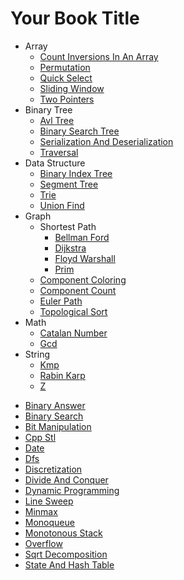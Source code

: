 # Your Book Title

- Array
  * [Count Inversions In An Array](array/count-inversions-in-an-array.md)
  * [Permutation](array/permutation.md)
  * [Quick Select](array/quick-select.md)
  * [Sliding Window](array/sliding-window.md)
  * [Two Pointers](array/two-pointers.md)
- Binary Tree
  * [Avl Tree](binary-tree/avl-tree.md)
  * [Binary Search Tree](binary-tree/binary-search-tree.md)
  * [Serialization And Deserialization](binary-tree/serialization-and-deserialization.md)
  * [Traversal](binary-tree/traversal.md)
- Data Structure
  * [Binary Index Tree](data-structure/binary-index-tree.md)
  * [Segment Tree](data-structure/segment-tree.md)
  * [Trie](data-structure/trie.md)
  * [Union Find](data-structure/union-find.md)
- Graph
  - Shortest Path
    * [Bellman Ford](graph/shortest-path/bellman-ford.md)
    * [Dijkstra](graph/shortest-path/dijkstra.md)
    * [Floyd Warshall](graph/shortest-path/floyd-warshall.md)
    * [Prim](graph/shortest-path/prim.md)
  * [Component Coloring](graph/component-coloring.md)
  * [Component Count](graph/component-count.md)
  * [Euler Path](graph/euler-path.md)
  * [Topological Sort](graph/topological-sort.md)
- Math
  * [Catalan Number](math/catalan-number.md)
  * [Gcd](math/gcd.md)
- String
  * [Kmp](string/kmp.md)
  * [Rabin Karp](string/rabin-karp.md)
  * [Z](string/z.md)
* [Binary Answer](binary-answer.md)
* [Binary Search](binary-search.md)
* [Bit Manipulation](bit-manipulation.md)
* [Cpp Stl](cpp-stl.md)
* [Date](date.md)
* [Dfs](dfs.md)
* [Discretization](discretization.md)
* [Divide And Conquer](divide-and-conquer.md)
* [Dynamic Programming](dynamic-programming.md)
* [Line Sweep](line-sweep.md)
* [Minmax](minmax.md)
* [Monoqueue](monoqueue.md)
* [Monotonous Stack](monotonous-stack.md)
* [Overflow](overflow.md)
* [Sqrt Decomposition](sqrt-decomposition.md)
* [State And Hash Table](state-and-hash-table.md)

